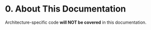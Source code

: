 # 0. About This Documentation

Architecture-specific code **will NOT be covered** in this documentation.
